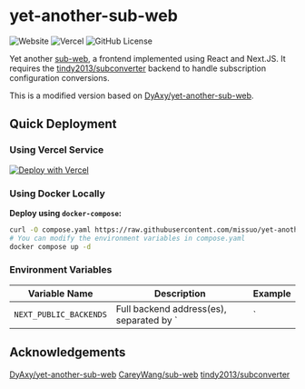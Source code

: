 # yet-another-sub-web

![Website](https://img.shields.io/website?url=https%3A%2F%2Fs.mli.li&style=flat-square&label=DEMO) ![Vercel](https://vercelbadge.vercel.app/api/missuo/yet-another-sub-web?style=flat-square) ![GitHub License](https://img.shields.io/github/license/missuo/yet-another-sub-web?style=flat-square)

Yet another [sub-web](https://github.com/CareyWang/sub-web), a frontend implemented using React and Next.JS. It requires the [tindy2013/subconverter](https://github.com/tindy2013/subconverter) backend to handle subscription configuration conversions.

This is a modified version based on [DyAxy/yet-another-sub-web](https://github.com/DyAxy/yet-another-sub-web).

## Quick Deployment

### Using Vercel Service

[![Deploy with Vercel](https://vercel.com/button)](https://vercel.com/new/clone?repository-url=https%3A%2F%2Fgithub.com%2Fmissuo%2Fyet-another-sub-web&env=NEXT_PUBLIC_BACKENDS&envDescription=Set%20the%20required%20backend%20URL.%20Click%20Learn%20More%20for%20details.&envLink=https%3A%2F%2Fgithub.com%2Fmissuo%2Fyet-another-sub-web%2Fblob%2Fmaster%2F.env&project-name=yet-another-sub-web&repository-name=yet-another-sub-web)

### Using Docker Locally

**Deploy using `docker-compose`:**

```bash
curl -O compose.yaml https://raw.githubusercontent.com/missuo/yet-another-sub-web/master/compose.yaml
# You can modify the environment variables in compose.yaml
docker compose up -d
```

### Environment Variables

| Variable Name          | Description                                  | Example                     |
| ---------------------- | -------------------------------------------- | --------------------------- |
| `NEXT_PUBLIC_BACKENDS` | Full backend address(es), separated by `|` | `http://127.0.0.1:25500/sub?` |

## Acknowledgements

[DyAxy/yet-another-sub-web](https://github.com/DyAxy/yet-another-sub-web)
[CareyWang/sub-web](https://github.com/CareyWang/sub-web)
[tindy2013/subconverter](https://github.com/tindy2013/subconverter)

